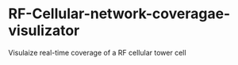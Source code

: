# RF-Cellular-network-coveragae-visulizator
 Visulaize real-time coverage of a RF cellular tower cell
